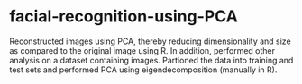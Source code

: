 # facial-recognition-using-PCA
Reconstructed images using PCA, thereby reducing dimensionality and size as compared to the original image using R. In addition, performed other analysis on a dataset containing images. Partioned the data into training and test sets and performed PCA using eigendecomposition (manually in R). 
